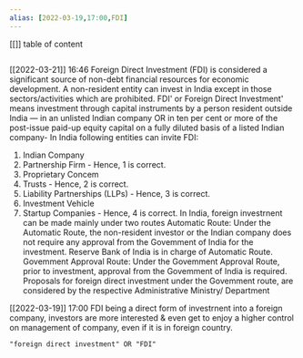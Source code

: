 ```yaml
---
alias: [2022-03-19,17:00,FDI]
---
```

[[]]
table of content
```toc
```

[[2022-03-21]] 16:46
Foreign Direct Investment (FDI) is considered a significant source of non-debt financial resources for economic development.
A non-resident entity can invest in India except in those sectors/activities which are prohibited.
FDI' or Foreign Direct Investment' means investment through capital instruments by a person resident outside India —
	in an unlisted Indian company OR
	in ten per cent or more of the post-issue paid-up equity capital on a fully diluted basis of a listed Indian company-
In India following entities can invite FDI:
1. Indian Company
2. Partnership Firm - Hence, 1 is correct.
3. Proprietary Concem
4. Trusts - Hence, 2 is correct.
5. Liability Partnerships (LLPs) - Hence, 3 is correct.
6. Investment Vehicle
7. Startup Companies - Hence, 4 is correct.
In India, foreign investrnent can be made mainly under two routes
	Automatic Route: Under the Automatic Route, the non-resident investor or the Indian company does not require any approval from the Govemment of India for the investment. Reserve Bank of India is in charge of Automatic Route.
	Govemment Approval Route: Under the Govemment Approval Route, prior to investment, approval from the Govemment of India is required. Proposals for foreign direct investment under the Govemment route, are considered by the respective Administrative Ministry/ Department

[[2022-03-19]] 17:00
FDI being a direct form of investrnent into a foreign company, investors are more interested & even get to enjoy a higher control on management of company, even if it is in foreign country.
```query
"foreign direct investment" OR "FDI"
```